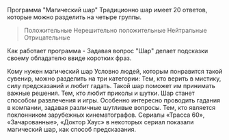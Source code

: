 Программа "Магический шар" Традиционно шар имеет 20 ответов, которые можно разделить на четыре группы.
> Положительные
> Нерешительно положительные
> Нейтральные
> Отрицательные

Как работает программа - Задавая вопрос "Шар" делает подсказки своему обладателю ввиде коротких фраз.

Кому нужен магический шар Условно людей, которым понравится такой сувенир, можно разделить на три категории:
Тем, кто верить в мистику, силу предсказаний и любит гадать. Такой шар поможет им принимать важные решения.
Тем, кто любит приколы и шутки. Шар станет способом развлечения и игры. Особенно интересно проводить гадания в компании, задавая различные шутливые вопросы.
Тем, кто является поклонником зарубежных кинематографов. Сериалы «Трасса 60», «Зачарованные», «Доктор Хаус» в некоторых сериал показали магический шар, как способ предсказания.



